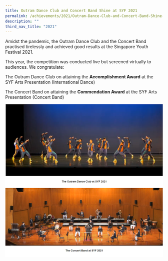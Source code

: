 ```yaml
---
title: Outram Dance Club and Concert Band Shine at SYF 2021
permalink: /achievements/2021/Outram-Dance-Club-and-Concert-Band-Shine-at-SYF-2021/
description: ""
third_nav_title: "2021"
---
```

Amidst the pandemic, the Outram Dance Club and the Concert Band practised tirelessly and achieved good results at the Singapore Youth Festival 2021.

This year, the competition was conducted live but screened virtually to audiences. We congratulate:

The Outram Dance Club on attaining the **Accomplishment Award** at the SYF Arts Presentation (International Dance)

The Concert Band on attaining the **Commendation Award** at the SYF Arts Presentation (Concert Band)

![](/images/Achievements/2021/Outram%20Dance%20Club%20and%202021/O01.png)
![](/images/Achievements/2021/Outram%20Dance%20Club%20and%202021/O02.png)